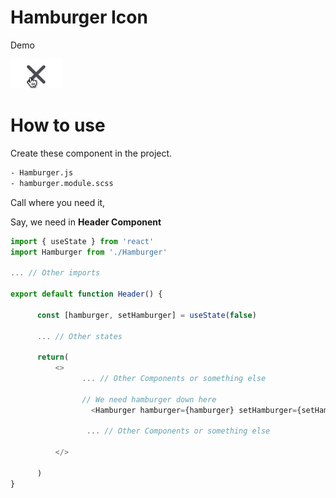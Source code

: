 # Hamburger Icon

Demo

![hamburger](./screenshots/hamburger.gif)

# How to use

Create these component in the project.

```txt
- Hamburger.js
- hamburger.module.scss
```

Call where you need it,

Say, we need in **Header Component**

```js
import { useState } from 'react'
import Hamburger from './Hamburger'

... // Other imports

export default function Header() {

      const [hamburger, setHamburger] = useState(false)

      ... // Other states

      return(
          <>
                ... // Other Components or something else

                // We need hamburger down here
                  <Hamburger hamburger={hamburger} setHamburger={setHamburger} />

                 ... // Other Components or something else

          </>

      )
}
```
